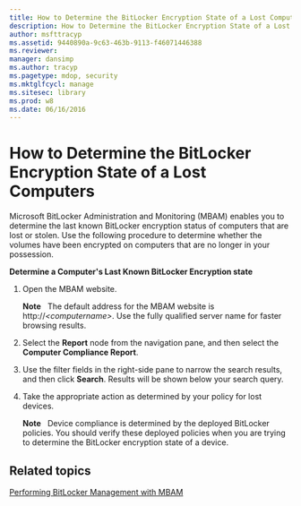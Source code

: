 ```yaml
---
title: How to Determine the BitLocker Encryption State of a Lost Computers
description: How to Determine the BitLocker Encryption State of a Lost Computers
author: msfttracyp
ms.assetid: 9440890a-9c63-463b-9113-f46071446388
ms.reviewer: 
manager: dansimp
ms.author: tracyp
ms.pagetype: mdop, security
ms.mktglfcycl: manage
ms.sitesec: library
ms.prod: w8
ms.date: 06/16/2016
---
```



# How to Determine the BitLocker Encryption State of a Lost Computers


Microsoft BitLocker Administration and Monitoring (MBAM) enables you to determine the last known BitLocker encryption status of computers that are lost or stolen. Use the following procedure to determine whether the volumes have been encrypted on computers that are no longer in your possession.

**Determine a Computer's Last Known BitLocker Encryption state**

1.  Open the MBAM website.

    **Note**  
    The default address for the MBAM website is http://*&lt;computername&gt;*. Use the fully qualified server name for faster browsing results.

     

2.  Select the **Report** node from the navigation pane, and then select the **Computer Compliance Report**.

3.  Use the filter fields in the right-side pane to narrow the search results, and then click **Search**. Results will be shown below your search query.

4.  Take the appropriate action as determined by your policy for lost devices.

    **Note**  
    Device compliance is determined by the deployed BitLocker policies. You should verify these deployed policies when you are trying to determine the BitLocker encryption state of a device.

     

## Related topics


[Performing BitLocker Management with MBAM](performing-bitlocker-management-with-mbam.md)

 

 





